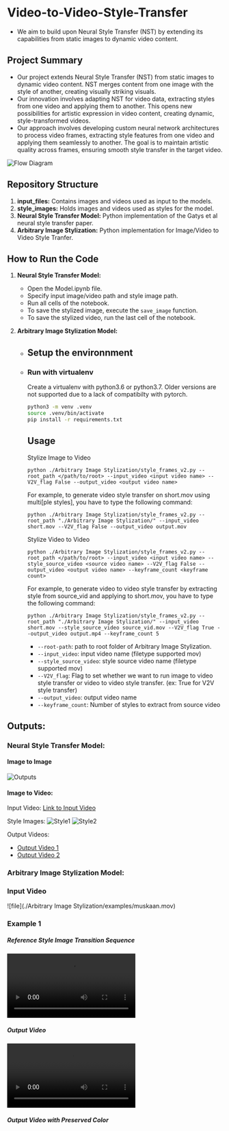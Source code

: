 # Video-to-Video-Style-Transfer

- We aim to build upon Neural Style Transfer (NST) by extending its capabilities from static images to dynamic video content.
  
## Project Summary

- Our project extends Neural Style Transfer (NST) from static images to dynamic video content. NST merges content from one image with the style of another, creating visually striking visuals.
- Our innovation involves adapting NST for video data, extracting styles from one video and applying them to another. This opens new possibilities for artistic expression in video content, creating dynamic, style-transformed videos.
- Our approach involves developing custom neural network architectures to process video frames, extracting style features from one video and applying them seamlessly to another. The goal is to maintain artistic quality across frames, ensuring smooth style transfer in the target video.

![Flow Diagram](misc/flow.png)

## Repository Structure

1. **input_files:** Contains images and videos used as input to the models.
2. **style_images:** Holds images and videos used as styles for the model.
3. **Neural Style Transfer Model:** Python implementation of the Gatys et al neural style transfer paper.
4. **Arbitrary Image Stylization:** Python implementation for Image/Video to Video Style Tranfer.

## How to Run the Code

1. **Neural Style Transfer Model:**
    - Open the Model.ipynb file.
    - Specify input image/video path and style image path.
    - Run all cells of the notebook.
    - To save the stylized image, execute the `save_image` function.
    - To save the stylized video, run the last cell of the notebook.

2. **Arbitrary Image Stylization Model:**
    - ## Setup the environnment

    - ### Run with virtualenv

        Create a virtualenv with python3.6 or python3.7. Older versions are not supported due to a lack of compatibilty with pytorch.

        ```bash
        python3 -m venv .venv
        source .venv/bin/activate
        pip install -r requirements.txt
        ```

        ## Usage
        Stylize Image to Video
        ```
        python ./Arbitrary Image Stylization/style_frames_v2.py --root_path </path/to/root> --input_video <input video name> --V2V_flag False --output_video <output video name>
        ```
        For example, to generate video style transfer on short.mov using multi[ple styles], you have to type the following command:
        ```
        python ./Arbitrary Image Stylization/style_frames_v2.py --root_path "./Arbitrary Image Stylization/" --input_video short.mov --V2V_flag False --output_video output.mov
        ```
        Stylize Video to Video
        ```
        python ./Arbitrary Image Stylization/style_frames_v2.py --root_path </path/to/root> --input_video <input video name> --style_source_video <source video name> --V2V_flag False --output_video <output video name> --keyframe_count <keyframe count>
        ```
        For example, to generate video to video style transfer by extracting style from source_vid and applying to short.mov, you have to type the following command:
        ```
        python ./Arbitrary Image Stylization/style_frames_v2.py --root_path "./Arbitrary Image Stylization/" --input_video short.mov --style_source_video source_vid.mov --V2V_flag True --output_video output.mp4 --keyframe_count 5
        ```

        * `--root-path`: path to root folder of Arbitrary Image Stylization.
        * `--input_video`: input video name (filetype supported mov)
        * `--style_source_video`: style source video name (filetype supported mov)
        * `--V2V_flag`: Flag to set whether we want to run image to video style transfer or video to video style transfer. (ex: True for V2V style transfer)
        * `--output_video`: output video name
        * `--keyframe_count`: Number of styles to extract from source video

## Outputs:

### Neural Style Transfer Model:

#### Image to Image
![Outputs](./misc/image.png)

#### Image to Video:

Input Video: [Link to Input Video](./input_files/adwait_video.mp4)

Style Images:
![Style1](./style_images/style3.jpg) ![Style2](./style_images/style6.jpg)

Output Videos:
- [Output Video 1](./Neural%20Style%20Transfer%20Model/Outputs/output_adwait_style3.mp4)
- [Output Video 2](./Neural%20Style%20Transfer%20Model/Outputs/output_adwait.mp4)


### Arbitrary Image Stylization Model:

### Input Video
![file](./Arbitrary Image Stylization/examples/muskaan.mov)
### Example 1
##### Reference Style Image Transition Sequence
![file](/examples/source_vid.mov)
##### Output Video
![file](/examples/output_video.mp4)
##### Output Video with Preserved Color



